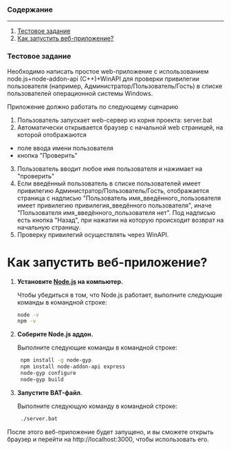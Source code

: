 ### Содержание
---
1. [Тестовое задание](#task)
2. [Как запустить веб-приложение?](#how-to-run)

### Тестовое задание <a name="task"></a>
Необходимо написать простое web-приложение с использованием node.js+node-addon-api (C++)+WinAPI для проверки привилегии пользователя (например, Администратор/Пользователь/Гость) в списке пользователей операционной системы Windows.

Приложение должно работать по следующему сценарию
 
1. Пользователь запускает web-сервер из корня проекта:
server.bat
2. Автоматически открывается браузер с начальной web страницей, на которой отображаются
- поле ввода имени пользователя
- кнопка "Проверить"
3. Пользователь вводит любое имя пользователя и нажимает на "проверить"
4. Если введённый пользователь в списке пользователей имеет привилегию Администратор/Пользователь/Гость, отображается страница с надписью "Пользователь имя_введённого_пользователя имеет привилегию привилегия_введённого пользователя", иначе "Пользователя имя_введённого_пользователя нет". Под надписью есть кнопка "Назад", при нажатии на которую происходит возврат на начальную страницу.
5. Проверку привилегий осуществлять через WinAPI.

# Как запустить веб-приложение? <a name="how-to-run"></a>

1. **Установите [Node.js](https://nodejs.org/en/download/package-manager) на компьютер.**

   Чтобы убедиться в том, что Node.js работает, выполните следующие команды в командной строке:

   ```sh
   node -v  
   npm -v   

2. **Соберите Node.js аддон.**

   Выполните следующие команды в командной строке:

   ```sh
    npm install -g node-gyp
    npm install node-addon-api express  
    node-gyp configure      
    node-gyp build          

2. **Запустите BAT-файл.**

   Выполните следующую команду в командной строке:

   ```sh
    ./server.bat

После этого веб-приложение будет запущено, и вы сможете открыть браузер и перейти на http://localhost:3000, чтобы использовать его.
